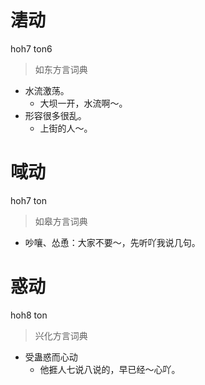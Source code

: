 # 湱动
hoh7 ton6
> 如东方言词典
- 水流激荡。
  - 大坝一开，水流啊～。
- 形容很多很乱。
  - 上街的人～。

# 㖪动
hoh7 ton
> 如皋方言词典
- 吵嚷、怂恿：大家不要～，先听吖我说几句。

# 惑动
hoh8 ton
> 兴化方言词典
- 受蛊惑而心动
  - 他捱人七说八说的，早已经～心吖。
